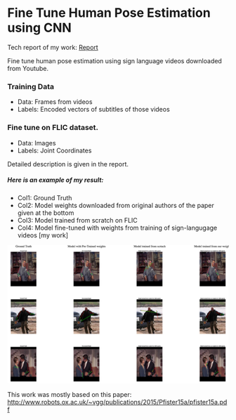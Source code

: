 # Fine Tune Human Pose Estimation using CNN

Tech report of my work: [Report](https://drive.google.com/open?id=0B0XN6u3to2v8bnhiZlc0bVpod2M)

Fine tune human pose estimation using sign language videos downloaded from Youtube.

### Training Data
* Data: Frames from videos
* Labels: Encoded vectors of subtitles of those videos

### Fine tune on FLIC dataset.
* Data: Images
* Labels: Joint Coordinates

Detailed description is given in the report.

##### Here is an example of my result:
* Col1: Ground Truth
* Col2: Model weights downloaded from original authors of the paper given at the bottom
* Col3: Model trained from scratch on FLIC
* Col4: Model fine-tuned with weights from training of sign-langugage videos [my work]



![alt tag](sample2.png)

This work was mostly based on this paper: http://www.robots.ox.ac.uk/~vgg/publications/2015/Pfister15a/pfister15a.pdf

